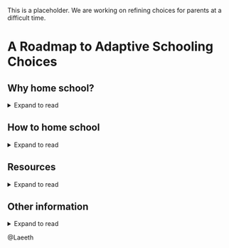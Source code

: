 This is a placeholder. We are working on refining choices for parents at a difficult time.

# A Roadmap to Adaptive Schooling Choices

## Why home school?
<details>
<summary>Expand to read</summary>

### Key considerations
One of the primary drivers of increased home schooling in western societies is the long-term decline in education standards. Concerns about grade inflation have been an ever-present in recent decades as school exam results have improved year-on-year and the proportion of university degrees attracting the top grade has increased from around 15% at the end of the last century to [40% today](https://www.telegraph.co.uk/news/2020/02/05/russell-group-university-awards-firsts-half-degrees-first-time/).

This intersects with two dynamics that have become important so far in 2020: the risk posed by COVID-19, and the accelerated shift to remote working. With respect to the former, further detail is set out below but it is worth noting that the risk posed by schools is not just to children, but is also indirectly to their families and friends. And that risk is not binary: it is not a case of dying or recovering from a flu-like illness - the risk of [long term health consequences](04-long_covid.md) appears to be meaningful, perhaps even for children. Governments are pushing to open schools based on balancing the increased health risks that this entails (and which they have under-represented) with, on the one hand the perceived economic benefits of allowing parents to return to work, and on the other the concerns about the effect on inequality. Since the start of the year many such bureaucratic decisions have turned out very poorly indeed.

With respect to remote working, the shift had begun prior to the COVID-19 pandemic, but has been greatly accelerated by it. This is important because remote working allows parents not to be tied to living in expensive urban areas where space is at a premium. As the demand for more suburban and rural locations increases, so the existing supply of school places will increasingly fail to meet demand. This may well exacerbate the problem of falling education standards leaving home schooling as an attractive option for those who want a high standard of education but do not want their children to go to boarding school.

### Won't everything go back to normal next year?
The number of home schooled children has risen [significantly](https://www.telegraph.co.uk/education/2019/02/04/number-home-schooled-children-doubles-four-yearschildrens-commissioner/) in recent years, but 2020 has seen the trend turbo-charged with the arrival of the COVID-19 pandemic. In May 2020 in the UK, fully [87% of parents](https://www.ons.gov.uk/peoplepopulationandcommunity/educationandchildcare/articles/coronavirusandhomeschoolingingreatbritain/apriltojune2020) said they had a child who was home schooled, with almost all the increase being children who learned remotely or were taught by parents.

This is a game changer. Firstly, the tools developed during this time mean that it will become now far easier to make the choice. Many parents across the globe now have direct experience of home schooling and have already had to meet and overcome many of the challenges presented. Anecdotal reports suggest some children learned far more at home than at school. The barriers to parents choosing this path have fallen significantly.

Secondly, the experience of New Orleans post hurricane [Katarina](https://en.wikipedia.org/wiki/Hurricane_Katrina) is instructive. Education facilities had to be rebuilt and restructured to meet population changes in the years after the hurricane and a number of the changes that had initially been imposed by necessity [ended up sticking](as a number of the changes that had initially been imposed by necessity ended up sticking in the longer term) in the longer term. The pattern of what is initially considered a short-term accommodation turning out to have long-term consequences is one that is actually quite common. This may well be similar post COVID-19 as adaptive responses both turn out to be preferable to pre-COVID approaches, but also because it becomes the new normal.

### COVID-19 risks
As of the start of September 2020, no one knows exactly what the risks are to children of COVID-19 and of schools reopening in the autumn season. There is limited research to help guide decision makers, and while the future remains unknown, the observable effects of children from poorer backgrounds falling behind in their school work, and of economic damage from parents having to stay at home, have already become obvious to policy makers. Children tend to experience milder disease than adults and have lower death rates. They also appear to have a lower chance of getting infected than adults. This has led to a widespread view that it's fine for children to catch the virus and that opening schools will have little effect on the spread of the virus. One public health official in the UK explained it thus: a child is more likely to be hit by a bus than die from COVID-19.

However, this way of thinking misses the point as it conflates lower risk with no risk, and absence of evidence with evidence of absence. Children can and do get very sick with COVID-19, they do suffer [long-term health effects](https://edition.cnn.com/2020/08/10/health/children-long-covid-symptoms-intl-gbr/index.html), and they can pass the virus on to family members for whom the risk of [long covid](04-long_covid.md) may be around 1:10. There are multiple examples from different countries of schools contributing to the spread of the virus. Israel was one of the first countries to start opening school again and the [process did not go so well](https://www.nytimes.com/2020/08/04/world/middleeast/coronavirus-israel-schools-reopen.html).

> Confident it had beaten the coronavirus and desperate to reboot a devastated economy, the Israeli government invited the entire student body back in late May.
> Within days, infections were reported at a Jerusalem high school, which quickly mushroomed into the largest outbreak in a single school in Israel, possibly the world.
> The virus rippled out to the students’ homes and then to other schools and neighborhoods, ultimately infecting hundreds of students, teachers and relatives.
> Other outbreaks forced hundreds of schools to close. Across the country, tens of thousands of students and teachers were quarantined.

[Endcoronavirus.org](https://www.endcoronavirus.org/schools) has some [excellent resources](https://www.endcoronavirus.org/papers/a-brief-cautionary-note-on-opening-schools) including a case study of the Israeli experience. Other countries, including [Germany, Spain](https://www.theguardian.com/world/2020/aug/21/coronavirus-iurope-dozens-schools-report-infections-berlin-germany-spain) and the [USA](https://www.theguardian.com/world/2020/aug/14/school-reopenings-covid-19-coronavirus-us), have also seen outbreaks as schools reopen. It is a distinct possiblity that schools could play a significant role in spreading the epidemic and that children may be an important factor in spreading the virus within their familes, particularly to older and more vulnerable people.

> "This pediatrician's license to practice should be revoked for publishing this rubbish [which] ignores the age-old understanding that children DRIVE PANDEMICS #COVID19" [Prof. Vincent Racaniello](https://twitter.com/profvrr/status/1293684727879278592)

In a recent [study](https://jamanetwork.com/journals/jamapediatrics/fullarticle/2768952), researchers in the US found that under-5s have nasopharyngeal viral loads 10-100x that of adults, while older children have similar viral loads to adults. Because children are more likely to be asymptomatic than adults, it may be easier for them to spread the virus, meaning that as children return to school there is a material risk of them unknowingly passing the virus to their family members who in turn can pass it on at work.

The problem remains that: the role children play is not yet well-understood; in past pandemics children were important drivers of viral transmission; there is evidence that children have similar or higher viral loads than adults in their respiratory tracts; and there have been numerous school outbreaks in different geographies. As long as COVID-19 cases remain in any given area, and until transmission dynamics are better understood, it would be wise to consider the risk of returning children in those areas to school and the increased risk to everyone else of interacting with those parents whose children have returned to school, particularly in areas of high prevalence. The risk and uncertainty have led some parents to consider home schooling, and this is more visible amongst those who tend to be early adopters of new ideas and technology.

Additional resources which may be of interest include these videos made by John Campbell, PhD: [Why Reopening Schools Could Be So Dangerous](https://www.youtube.com/watch?v=PPLwG_fT6xQ), and [Covid-19 and children](https://www.youtube.com/watch?v=eSVLeEtjP-4])

### [Silicon Valley Bets Big on Microschools and Pods](https://www.bloomberg.com/news/articles/2020-07-23/silicon-valley-bets-big-on-microschools-and-pods)

"As working parents in the U.S. stare down another semester of classroom-free chaos, tech companies are hustling to fill what seems to be a bottomless demand for child-minding solutions, with platforms for pod-seeking families, daycare providers, and options to form what are sometimes known as “microschools.” The loose umbrella term refers to what are generally very small clusters of students, led by parents or educators following pedagogies and operational structures as an alternative to public education. Known for smaller class sizes, flexible schedules, and alternative learning methods, pre-Covid examples of microschools range from Montessori-style programs that equip a handful of students with personalized curricula from infancy to middle school, to outdoor “forest schools” where kindergarteners learn through exploration at parks and beaches."

</details>

## How to home school
<details>
<summary>Expand to read</summary>

### Can you home school?
Home schooling is legal in most developed nations. The countries with the most home schooled children are the USA, Canada, South Africa, UK, Australia, Poland and Chile. Notable exceptions where home schooling is not legal are Germany, the Netherlands and much of Eastern Europe. Wikipedia has a [useful list](https://en.wikipedia.org/wiki/Homeschooling_international_status_and_statistics) of the status of home schooling in different countries. It notes that in Hong Kong home schooling is legal, although many believe it to be otherwise. The law in England requries that children over 5 years old are educated, but not that they attend school; they can be educated at home and there is no requirement to follow any specific curriculum.

### Removing a child from school in the UK
If your child is registered at a school you should inform the school that you are removing your child. The school does not have to approve of your decision and does not play a part in your decision. There are templates available at some of the websites listed below, for example [here](https://www.educationotherwise.org/index.php/deregistration). If your child has yet to be registered at a school then there is no notification necessary.

### Practical considerations
#### Number of children
For a single family there is no limit to the number of children who can be educated together, nor is there a limit if a parent of ech child is present. However, if more than one family educates their children together, and if the parents are not all present, then it is important to stay within the legal limites to avoid having to register as a school. The requirement is that if there are 4 children or fewer, then they can be eduated together without a time limit. For 5 or more children there is an 18 hour per week limit. [NB - this still need to be confirmed for sure as it isn't 100% clear]

#### Location
The legal requirement is that the education takes place at home. As long as the household used belongs to the family of one of the children being educated then this is fine. Problems arise when a separate facility is rented for the purposes of education. Many home schoolers recommend setting aside a dedicated room in the house for lessons.

#### Who can teach or supervise them?
There is no requirement for a specific individual to supervise them, so this could be the responsibility of one or more of the parents, of an outside tutor or of another individual employed for that purpose, for example a nanny.

#### Sports and social activities
Many home educators meet up with others for social and sporting activities. There are multiple Facebook groups set up for this purpose, for exmaple [this one](https://www.facebook.com/groups/HEUKForum/) in the UK. There are also now some online resources, such as [this popular YouTube channel](https://www.youtube.com/user/thebodycoach1/search?query=kids). Research suggests that the transition can be more difficult for older children who are used to lots of social interaction with friends, so this may be an important focus.

#### Syllabus
In the UK there is no requirement to follow a specific syllabus. All that is necesary is that the child be enagaged in full time educaiton and that they attain a satisfactory level of numeracy and literacy. More information can be found, among other sources, on the gov.uk website - [Guidance for parents](https://assets.publishing.service.gov.uk/government/uploads/system/uploads/attachment_data/file/791528/EHE_guidance_for_parentsafterconsultationv2.2.pdf) and via the links below.

### Finding tutors and others
One option is for parents to educate their children. However, [a study](https://www.ons.gov.uk/peoplepopulationandcommunity/educationandchildcare/articles/coronavirusandhomeschoolingingreatbritain/apriltojune2020) in the UK during the COVID-19 pandemic showed that 77% of parents found the greatest barrier to effective home schooling was the parents themselves - they lacked motivation. 

Consider [direct instruciton](https://tophat.com/glossary/d/direct-instruction/) as a key method of education:

>Direct instruction is where teachers use explicit teaching techniques to teach a specific skill to their students. This type of instruction is teacher-directed, where a teacher typically stands at the front of a room and presents information. Teachers match their instruction to the task to enhance students’ understanding of a topic. This technique depends on strict lesson plans with little room for variation. It does not include active learning activities such as discussions, workshops or case studies.

In addition, research shows that children learn better with an individual than just with computer-based resources. Thus, hiring a tutor could be a good idea. They may be in increasing demand, so it is worth acting on this as soon as possible. Some resources below:

- [Tutor Hunt](https://www.tutorhunt.com/)
- For the UK, Education Otherwise [links to organisations providing nationwide access to tutorial services](https://www.educationotherwise.org/index.php/links/33-tutors-and-tuition)
- [Superprof](https://www.superprof.co.uk/)
- Nanny agencies such as [Eden Private Staff](https://www.edenprivatestaff.com/what-we-do/nannies) and [Norland Nannies](https://www.norland.ac.uk/) are one option. Another is to find a nanny directly, for example via websites such as [www.childcare.co.uk](https://www.childcare.co.uk/)

### Other considerations
Ensure there is sufficient IT equipment for all of the children.

</details>

## Resources
<details>
<summary>Expand to read</summary>

### Website links
- [Little Arthur](https://www.homeeducationspecialists.org.uk/) Independent School - [A Brief Introduction to Homeschooling ](https://www.homeeducationspecialists.org.uk/a-brief-introduction-to-homeschooling.html)
- [Education Otherwise](https://www.educationotherwise.org/index.php)
- Education Otherwise [fact sheet](https://www.educationotherwise.org/images/downloads/infosheets/De-registration-from-school-rev-05-18.pdf) on how to deregister your child from school
- Education Otherwise [subject-related resources links](https://www.educationotherwise.org/index.php/links/44-subject-related)
- [Home Education UK](http://www.home-education.org.uk/forums.htm)
- [Jersey Association of Home Educators](https://homeeducationjersey.weebly.com/)
- [Creativity Co-Op](https://creativitycoopblog.wordpress.com/), home schooling group in Twickenham, SW London
- Education Otherwise [list](https://www.educationotherwise.org/index.php/component/sobipro/?sid=208:london) of London home education groups
- [Twinkl](https://www.twinkl.co.uk/) teacher-created resources
- [Kahn Academy](https://www.khanacademy.org/)
- Reddit: [r/Homeschooling](https://www.reddit.com/r/Homeschooling/)
- Free School [YouTube channel](https://www.youtube.com/user/watchfreeschool/playlists)
- BBC [Daily Lessons](https://www.bbc.co.uk/bitesize/dailylessons)

### [Little Arthur](https://www.homeeducationspecialists.org.uk/) syllabus info
Meg Morton: megmorton-school@outlook.com

For students aged 11-14 we offer English, maths, science, history and geography. The English, maths and science courses are available for ages 11-12, 12-13 and 13-14, the history and geography courses are best suited to students at the upper end of the age range.

For students aged 14+ we offer IGCSE courses in English, Maths (core and higher), core physics, core biology, geography, history, accounting, business studies, environmental management and agriculture. These follow the Cambridge International syllabus.

Our courses contain all the material the student needs to cover the full syllabus, plus carefully spaced assignments which the student can send to the school to check their understanding and receive feedback.

Our 11-14 science, maths and geography courses are all fully subscribed for September (as of 20 August 2020); if you are interested in those options I can put you on our waiting list and let you know when spaces become available.

</details>

## Other information
<details>
<summary>Expand to read</summary>

- [On Bloom's two sigma problem](https://nintil.com/bloom-sigma/)
- [The teacher who decided to 'unschool' her own children](https://www.theguardian.com/education/2020/aug/04/the-teacher-who-decided-to-unschool-her-own-children)
- [‘Everything I’ve learnt from homeschooling my kids'](https://www.standard.co.uk/lifestyle/london-life/how-to-homeschool-kids-tips-a4393576.html)
- [Boarding schools back in style as parents worry about a Covid-19 second wave](https://www.telegraph.co.uk/education-and-careers/2020/07/27/boarding-schools-back-style-parents-worry-covid-19-second-wave/)
- [Coronavirus: How do I home-school my children and what does Bitesize offer?](https://www.bbc.co.uk/news/education-52314856)

</details>

@Laeeth
